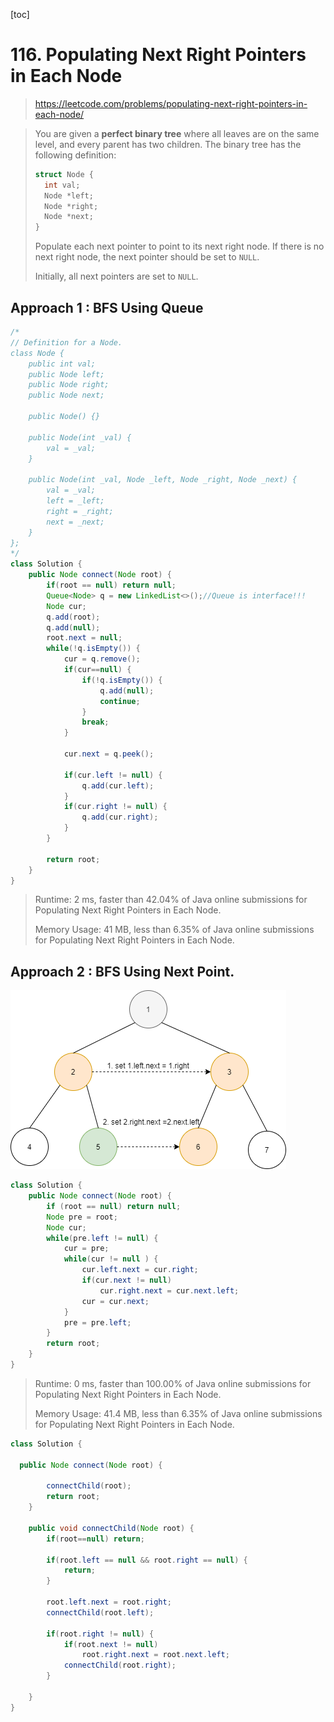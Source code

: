 [toc]

# 116. Populating Next Right Pointers in Each Node

> https://leetcode.com/problems/populating-next-right-pointers-in-each-node/

> You are given a **perfect binary tree** where all leaves are on the same level, and every parent has two children. The binary tree has the following definition:
>
> ```c++
> struct Node {
>   int val;
>   Node *left;
>   Node *right;
>   Node *next;
> }
> ```
>
> Populate each next pointer to point to its next right node. If there is no next right node, the next pointer should be set to `NULL`.
>
> Initially, all next pointers are set to `NULL`.

## Approach 1 : BFS Using Queue

```java
/*
// Definition for a Node.
class Node {
    public int val;
    public Node left;
    public Node right;
    public Node next;

    public Node() {}
    
    public Node(int _val) {
        val = _val;
    }

    public Node(int _val, Node _left, Node _right, Node _next) {
        val = _val;
        left = _left;
        right = _right;
        next = _next;
    }
};
*/
class Solution {
    public Node connect(Node root) {
        if(root == null) return null;
        Queue<Node> q = new LinkedList<>();//Queue is interface!!!
        Node cur;
        q.add(root);
        q.add(null);
        root.next = null;
        while(!q.isEmpty()) {
            cur = q.remove();
            if(cur==null) {
                if(!q.isEmpty()) {
                    q.add(null);
                    continue;
                }
                break;
            } 
            
            cur.next = q.peek();
            
            if(cur.left != null) {
                q.add(cur.left);
            }
            if(cur.right != null) {
                q.add(cur.right);
            }
        }
        
        return root;
    }
}
```

> Runtime: 2 ms, faster than 42.04% of Java online submissions for Populating Next Right Pointers in Each Node.
>
> Memory Usage: 41 MB, less than 6.35% of Java online submissions for Populating Next Right Pointers in Each Node.

## Approach 2 : BFS Using Next Point.

![](images\116.png)



```java
class Solution {
    public Node connect(Node root) {
        if (root == null) return null;
        Node pre = root;
        Node cur;
        while(pre.left != null) {
            cur = pre;
            while(cur != null ) {
                cur.left.next = cur.right;
                if(cur.next != null) 
                    cur.right.next = cur.next.left;
                cur = cur.next;
            }
            pre = pre.left;
        }
        return root;
    }
}
```

> Runtime: 0 ms, faster than 100.00% of Java online submissions for Populating Next Right Pointers in Each Node.
>
> Memory Usage: 41.4 MB, less than 6.35% of Java online submissions for Populating Next Right Pointers in Each Node.

```java
class Solution {
    
  public Node connect(Node root) {
      
        connectChild(root);
        return root;
    }
    
    public void connectChild(Node root) {
        if(root==null) return;
        
        if(root.left == null && root.right == null) {
            return;
        }
                
        root.left.next = root.right;
        connectChild(root.left);
        
        if(root.right != null) {
            if(root.next != null)
                root.right.next = root.next.left;
            connectChild(root.right);
        }

    }
}
```

